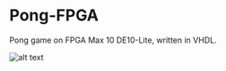 # Pong-FPGA
Pong game on FPGA Max 10 DE10-Lite, written in VHDL.


![alt text](https://github.com/jeferrandiz98/Pong-FPGA/blob/master/pong.png?raw=true)
